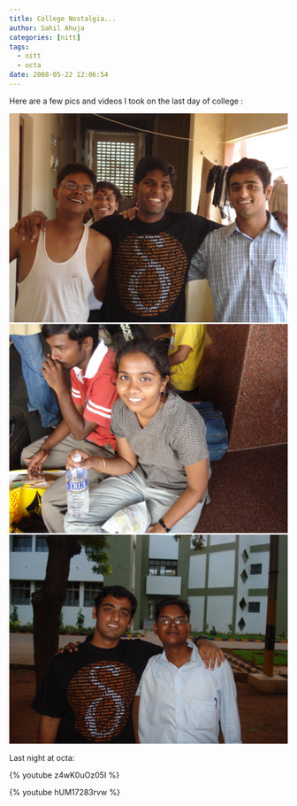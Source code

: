 ```yaml
---
title: College Nostalgia...
author: Sahil Ahuja
categories: [nitt]
tags:
  - nitt
  - octa
date: 2008-05-22 12:06:54
---
```

Here are a few pics and videos I took on the last day of college :

![Shishir, Abhishek and Me, Hemant peeping](/images/2008/last-day/dsc09076.jpg)
![Seeing off Purnima](/images/2008/last-day/dsc09086.jpg)
![Me and Shishir](/images/2008/last-day/dsc09205.jpg)

Last night at octa:

{% youtube z4wK0uOz05I %}

{% youtube hUM17283rvw %}
